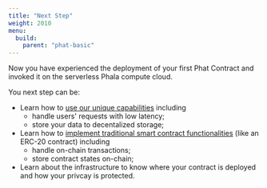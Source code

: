 ```yaml
---
title: "Next Step"
weight: 2010
menu:
  build:
    parent: "phat-basic"
---
```


Now you have experienced the deployment of your first Phat Contract and invoked it on the serverless Phala compute cloud.

You next step can be:
- Learn how to [use our unique capabilities](/en-us/build/stateless/intro/) including
  - handle users' requests with low latency;
  - store your data to decentalized storage;
- Learn how to [implement traditional smart contract functionalities](/en-us/build/stateful/understand-state/) (like an ERC-20 contract) including
  - handle on-chain transactions;
  - store contract states on-chain;
- Learn about the infrastructure to know where your contract is deployed and how your privcay is protected.
